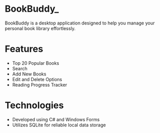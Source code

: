 # BookBuddy_
BookBuddy is a desktop application designed to help you manage your personal book library effortlessly.

 # Features
- Top 20 Popular Books
- Search
- Add New Books
- Edit and Delete Options
- Reading Progress Tracker

# Technologies
- Developed using C# and Windows Forms
- Utilizes SQLite for reliable local data storage
